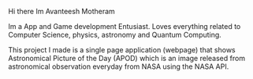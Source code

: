 Hi there Im Avanteesh Motheram

Im a App and Game development Entusiast. Loves everything related to Computer Science, physics, astronomy and Quantum Computing.

This project I made is a single page application (webpage) that shows Astronomical Picture of the Day (APOD) which is an image released from
astronomical observation everyday from NASA using the NASA API.


